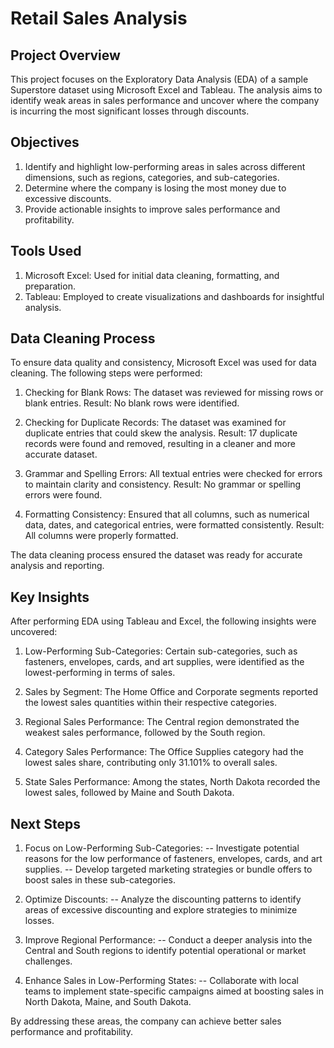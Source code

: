 # Retail Sales Analysis

## Project Overview
   This project focuses on the Exploratory Data Analysis (EDA) of a sample Superstore dataset using Microsoft Excel and Tableau. The analysis aims to identify weak areas in sales performance and uncover where the 
   company is incurring the most significant losses through discounts.

## Objectives
   1. Identify and highlight low-performing areas in sales across different dimensions, such as regions, categories, and sub-categories.
   2. Determine where the company is losing the most money due to excessive discounts.
   3. Provide actionable insights to improve sales performance and profitability.

## Tools Used
   1. Microsoft Excel:
      Used for initial data cleaning, formatting, and preparation.
   2. Tableau:
      Employed to create visualizations and dashboards for insightful analysis.

## Data Cleaning Process
   To ensure data quality and consistency, Microsoft Excel was used for data cleaning. The following steps were performed:
   
   1. Checking for Blank Rows:
      The dataset was reviewed for missing rows or blank entries.
      Result: No blank rows were identified.
   
   2. Checking for Duplicate Records:
      The dataset was examined for duplicate entries that could skew the analysis.
      Result: 17 duplicate records were found and removed, resulting in a cleaner and more accurate dataset.

   3. Grammar and Spelling Errors:
      All textual entries were checked for errors to maintain clarity and consistency.
      Result: No grammar or spelling errors were found.

   4. Formatting Consistency:
      Ensured that all columns, such as numerical data, dates, and categorical entries, were formatted consistently.
      Result: All columns were properly formatted.
   
   The data cleaning process ensured the dataset was ready for accurate analysis and reporting.

## Key Insights
   After performing EDA using Tableau and Excel, the following insights were uncovered:
  
   1. Low-Performing Sub-Categories:
      Certain sub-categories, such as fasteners, envelopes, cards, and art supplies, were identified as the lowest-performing in terms of sales.

   2. Sales by Segment:
      The Home Office and Corporate segments reported the lowest sales quantities within their respective categories.

   3. Regional Sales Performance:
      The Central region demonstrated the weakest sales performance, followed by the South region.

   4. Category Sales Performance:
      The Office Supplies category had the lowest sales share, contributing only 31.101% to overall sales.

   5. State Sales Performance:
      Among the states, North Dakota recorded the lowest sales, followed by Maine and South Dakota.


## Next Steps
   
   1. Focus on Low-Performing Sub-Categories:
   -- Investigate potential reasons for the low performance of fasteners, envelopes, cards, and art supplies.
   -- Develop targeted marketing strategies or bundle offers to boost sales in these sub-categories.

   2. Optimize Discounts:
   -- Analyze the discounting patterns to identify areas of excessive discounting and explore strategies to minimize losses.

   3. Improve Regional Performance:
   -- Conduct a deeper analysis into the Central and South regions to identify potential operational or market challenges.

   4. Enhance Sales in Low-Performing States:
   -- Collaborate with local teams to implement state-specific campaigns aimed at boosting sales in North Dakota, Maine, and South Dakota.

   By addressing these areas, the company can achieve better sales performance and profitability.
